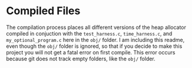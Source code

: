 # Compiled Files

The compilation process places all different versions of the heap allocator compiled in conjuction with the `test_harness.c`, `time_harness.c`, and `my_optional_program.c` here in the `obj/` folder. I am including this readme, even though the `obj/` folder is ignored, so that if you decide to make this project you will not get a fatal error on first compile. This error occurs because git does not track empty folders, like the `obj/` folder.

